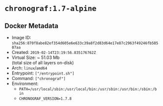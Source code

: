# `chronograf:1.7-alpine`

## Docker Metadata

- Image ID: `sha256:870f8abe82ef354d605e6e633c39a8f2d83d64e17e87c2963f49246fb58507aa`
- Created: `2019-02-14T23:19:56.835176762Z`
- Virtual Size: ~ 51.03 Mb  
  (total size of all layers on-disk)
- Arch: `linux`/`amd64`
- Entrypoint: `["/entrypoint.sh"]`
- Command: `["chronograf"]`
- Environment:
  - `PATH=/usr/local/sbin:/usr/local/bin:/usr/sbin:/usr/bin:/sbin:/bin`
  - `CHRONOGRAF_VERSION=1.7.8`
